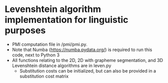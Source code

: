 # Levenshtein algorithm implementation for linguistic purposes

- PMI computation file in /pmi/pmi.py.
- Note that Numba (https://numba.pydata.org/) is required to run this code, next to Python 3
- All functions relating to the 2D, 2D with grapheme segmentation, and 3D Levenshtein distance algorithms are in leven.py
  - Substitution costs can be initialized, but can also be provided in a substitution cost matrix
